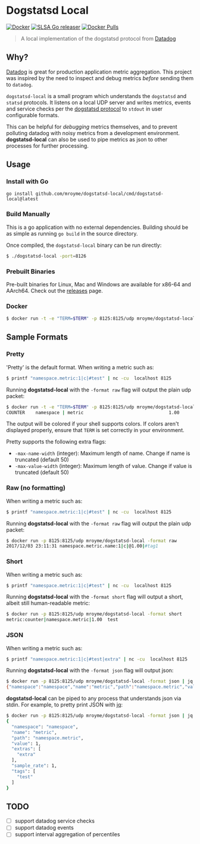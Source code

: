 # Dogstatsd Local

[![Docker](https://github.com/mroyme/dogstatsd-local/actions/workflows/docker-publish.yml/badge.svg)](https://github.com/mroyme/dogstatsd-local/actions/workflows/docker-publish.yml)
[![SLSA Go releaser](https://github.com/mroyme/dogstatsd-local/actions/workflows/go-ossf-slsa3-publish.yml/badge.svg)](https://github.com/mroyme/dogstatsd-local/actions/workflows/go-ossf-slsa3-publish.yml)
[![Docker Pulls](https://img.shields.io/docker/pulls/mroyme/dogstatsd-local?logo=docker)](https://hub.docker.com/r/mroyme/dogstatsd-local)

> A local implementation of the dogstatsd protocol from [Datadog](https://www.datadog.com)


## Why?

[Datadog](https://www.datadog.com) is great for production application metric aggregation. This project was inspired by the need to inspect and debug metrics _before_ sending them to `datadog`.

`dogstatsd-local` is a small program which understands the `dogstatsd` and `statsd` protocols. It listens on a local UDP server and writes metrics, events and service checks per the [dogstatsd protocol](https://docs.datadoghq.com/guides/dogstatsd/) to `stdout` in user configurable formats.

This can be helpful for _debugging_ metrics themselves, and to prevent polluting datadog with noisy metrics from a development environment. **dogstatsd-local** can also be used to pipe metrics as json to other processes for further processing.

## Usage

### Install with Go

```
go install github.com/mroyme/dogstatsd-local/cmd/dogstatsd-local@latest
```

### Build Manually

This is a go application with no external dependencies. Building should be as simple as running `go build` in the source directory.

Once compiled, the `dogstatsd-local` binary can be run directly:
```bash
$ ./dogstatsd-local -port=8126
```

### Prebuilt Binaries

Pre-built binaries for Linux, Mac and Windows are available for x86-64 and AArch64.
Check out the [releases](https://github.com/mroyme/dogstatsd-local/releases/latest) page.


### Docker

```bash
$ docker run -t -e "TERM=$TERM" -p 8125:8125/udp mroyme/dogstatsd-local
```

## Sample Formats

### Pretty 

'Pretty' is the default format. When writing a metric such as:

```bash
$ printf "namespace.metric:1|c|#test" | nc -cu  localhost 8125
```

Running **dogstatsd-local** with the `-format raw` flag will output the plain udp packet:

```bash
$ docker run -t -e "TERM=$TERM" -p 8125:8125/udp mroyme/dogstatsd-local -format pretty
COUNTER    namespace | metric                                1.00           TAGS = test
```

The output will be colored if your shell supports colors.
If colors aren't displayed properly, ensure that `TERM` is set correctly in your environment.

Pretty supports the following extra flags:
- `-max-name-width` (integer): Maximum length of name. Change if name is truncated (default 50)
- `-max-value-width` (integer): Maximum length of value. Change if value is truncated (default 50)


### Raw (no formatting)

When writing a metric such as:

```bash
$ printf "namespace.metric:1|c|#test" | nc -cu  localhost 8125
```

Running **dogstatsd-local** with the `-format raw` flag will output the plain udp packet:

```bash
$ docker run -p 8125:8125/udp mroyme/dogstatsd-local -format raw
2017/12/03 23:11:31 namespace.metric.name:1|c|@1.00|#tag1
```

### Short 

When writing a metric such as:

```bash
$ printf "namespace.metric:1|c|#test" | nc -cu  localhost 8125
```

Running **dogstatsd-local** with the `-format short` flag will output a short, albeit still human-readable metric:

```bash
$ docker run -p 8125:8125/udp mroyme/dogstatsd-local -format short
metric:counter|namespace.metric|1.00  test

```

### JSON

When writing a metric such as:
```bash
$ printf "namespace.metric:1|c|#test|extra" | nc -cu  localhost 8125
```

Running **dogstatsd-local** with the `-format json` flag will output json:

```bash
$ docker run -p 8125:8125/udp mroyme/dogstatsd-local -format json | jq .
{"namespace":"namespace","name":"metric","path":"namespace.metric","value":1,"extras":["extra"],"sample_rate":1,"tags":["test"]}
```

**dogstatsd-local** can be piped to any process that understands json via stdin. For example, to pretty print JSON with [jq](https://stedolan.github.io/jq/):

```bash
$ docker run -p 8125:8125/udp mroyme/dogstatsd-local -format json | jq .
{
  "namespace": "namespace",
  "name": "metric",
  "path": "namespace.metric",
  "value": 1,
  "extras": [
    "extra"
  ],
  "sample_rate": 1,
  "tags": [
    "test"
  ]
}
```

## TODO

- [ ] support datadog service checks
- [ ] support datadog events
- [ ] support interval aggregation of percentiles
